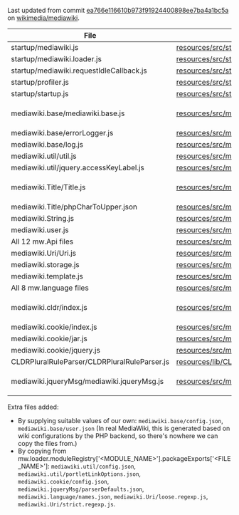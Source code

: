 
Last updated from commit [ea766e116610b973f91924400898ee7ba4a1bc5a](https://github.com/wikimedia/mediawiki/tree/ea766e116610b973f91924400898ee7ba4a1bc5a) on [wikimedia/mediawiki](https://github.com/wikimedia/mediawiki).

| File                                         | Original file                                                | Patches  | 
|----------------------------------------------|--------------------------------------------------------------|----------|
| startup/mediawiki.js                         | [resources/src/startup/mediawiki.js]                         | None |
| startup/mediawiki.loader.js                  | [resources/src/startup/mediawiki.loader.js]                  | None |
| startup/mediawiki.requestIdleCallback.js     | [resources/src/startup/mediawiki.requestIdleCallback.js]     | None |
| startup/profiler.js                          | [resources/src/startup/profiler.js]                          | None |
| startup/startup.js                           | [resources/src/startup/startup.js]                           | None |
| mediawiki.base/mediawiki.base.js             | [resources/src/mediawiki.base/mediawiki.base.js]             | Replaced `while ( queue[ 0 ] ) {` with `while ( queue && queue[ 0 ] ) {` 
| mediawiki.base/errorLogger.js                | [resources/src/mediawiki.base/errorLogger.js]                | None
| mediawiki.base/log.js                        | [resources/src/mediawiki.base/log.js]                        | None
| mediawiki.util/util.js                       | [resources/src/mediawiki.util/util.js]                       | None |
| mediawiki.util/jquery.accessKeyLabel.js      | [resources/src/mediawiki.util/jquery.accessKeyLabel.js]      | None |
| mediawiki.Title/Title.js                     | [resources/src/mediawiki.Title/Title.js]                     | Changed import `require( 'mediawiki.String' )` to `require( '../mediawiki.String' )` |
| mediawiki.Title/phpCharToUpper.json          | [resources/src/mediawiki.Title/phpCharToUpper.json]          | None |
| mediawiki.String.js                          | [resources/src/mediawiki.String.js]                          | None |
| mediawiki.user.js                            | [resources/src/mediawiki.user.js]                            | None
| All 12 mw.Api files                          | [resources/src/mediawiki.api]                                | None 
| mediawiki.Uri/Uri.js                         | [resources/src/mediawiki.Uri/Uri.js]                         | None 
| mediawiki.storage.js                         | [resources/src/mediawiki.storage.js]                         | None
| mediawiki.template.js                        | [resources/src/mediawiki.template.js]                        | None
| All 8 mw.language files                      | [resources/src/mediawiki.language]                           | None
| mediawiki.cldr/index.js                      | [resources/src/mediawiki.cldr/index.js]                      | Changed `require( 'mediawiki.libs.pluralruleparser' )` to `mw.libs.pluralRuleParser`
| mediawiki.cookie/index.js                    | [resources/src/mediawiki.cookie/index.js]                    | None
| mediawiki.cookie/jar.js                      | [resources/src/mediawiki.cookie/jar.js]                      | None
| mediawiki.cookie/jquery.js                   | [resources/src/mediawiki.cookie/jquery.js]                   | None
| CLDRPluralRuleParser/CLDRPluralRuleParser.js | [resources/lib/CLDRPluralRuleParser/CLDRPluralRuleParser.js] | None
| mediawiki.jqueryMsg/mediawiki.jqueryMsg.js   | [resources/src/mediawiki.jqueryMsg/mediawiki.jqueryMsg.js]   | Changed import `require( 'mediawiki.String' )` to `require( '../mediawiki.String' )`

Extra files added: 
- By supplying suitable values of our own: `mediawiki.base/config.json`, `mediawiki.base/user.json` (In real MediaWiki, this is generated based on wiki configurations by the PHP backend, so there's nowhere we can copy the files from.)
- By copying from mw.loader.moduleRegistry['<MODULE_NAME>'].packageExports['<FILE_NAME>']: `mediawiki.util/config.json`, `mediawiki.util/portletLinkOptions.json`, `mediawiki.cookie/config.json`, `mediawiki.jqueryMsg/parserDefaults.json`, `mediawiki.language/names.json`, `mediawiki.Uri/loose.regexp.js`, `mediawiki.Uri/strict.regexp.js`.

[resources/src/startup/mediawiki.js]: https://github.com/wikimedia/mediawiki/blob/ea766e11661/resources/src/startup/mediawiki.js
[resources/src/startup/mediawiki.loader.js]: https://github.com/wikimedia/mediawiki/blob/ea766e11661/resources/src/startup/mediawiki.loader.js
[resources/src/startup/mediawiki.requestIdleCallback.js]: https://github.com/wikimedia/mediawiki/blob/ea766e11661/resources/src/startup/mediawiki.requestIdleCallback.js
[resources/src/startup/profiler.js]: https://github.com/wikimedia/mediawiki/blob/ea766e11661/resources/src/startup/profiler.js
[resources/src/startup/startup.js]: https://github.com/wikimedia/mediawiki/blob/ea766e11661/resources/src/startup/startup.js
[resources/src/mediawiki.base/mediawiki.base.js]: https://github.com/wikimedia/mediawiki/blob/ea766e11661/resources/src/mediawiki.base/mediawiki.base.js
[resources/src/mediawiki.base/legacy.wikibits.js]: https://github.com/wikimedia/mediawiki/blob/ea766e11661/resources/src/mediawiki.base/legacy.wikibits.js
[resources/src/mediawiki.base/errorLogger.js]: https://github.com/wikimedia/mediawiki/blob/ea766e11661/resources/src/mediawiki.base/errorLogger.js
[resources/src/mediawiki.base/log.js]: https://github.com/wikimedia/mediawiki/blob/ea766e11661/resources/src/mediawiki.base/log.js
[resources/src/mediawiki.util/util.js]: https://github.com/wikimedia/mediawiki/blob/ea766e11661/resources/src/mediawiki.util/util.js
[resources/src/mediawiki.util/jquery.accessKeyLabel.js]: https://github.com/wikimedia/mediawiki/blob/ea766e11661/resources/src/mediawiki.util/jquery.accessKeyLabel.js
[resources/src/mediawiki.Title/Title.js]: https://github.com/wikimedia/mediawiki/blob/ea766e11661/resources/src/mediawiki.Title/Title.js
[resources/src/mediawiki.Title/phpCharToUpper.json]: https://github.com/wikimedia/mediawiki/blob/ea766e11661/resources/src/mediawiki.Title/phpCharToUpper.json
[resources/src/mediawiki.String.js]: https://github.com/wikimedia/mediawiki/blob/ea766e11661/resources/src/mediawiki.String.js
[resources/src/mediawiki.user.js]: https://github.com/wikimedia/mediawiki/tree/ea766e11661/resources/src/mediawiki.user.js
[resources/src/mediawiki.api]: https://github.com/wikimedia/mediawiki/tree/ea766e11661/resources/src/mediawiki.api
[resources/src/mediawiki.Uri/Uri.js]: https://github.com/wikimedia/mediawiki/blob/ea766e11661/resources/src/mediawiki.Uri/Uri.js
[resources/src/mediawiki.storage.js]: https://github.com/wikimedia/mediawiki/tree/ea766e11661/resources/src/mediawiki.storage.js
[resources/src/mediawiki.template.js]: https://github.com/wikimedia/mediawiki/blob/ea766e11661/resources/src/mediawiki.template.js
[resources/src/mediawiki.language]: https://github.com/wikimedia/mediawiki/tree/ea766e11661/resources/src/mediawiki.language
[resources/src/mediawiki.cldr/index.js]: https://github.com/wikimedia/mediawiki/tree/ea766e11661/resources/src/mediawiki.cldr/index.js
[resources/src/mediawiki.cookie/index.js]: https://github.com/wikimedia/mediawiki/tree/ea766e11661/resources/src/mediawiki.cookie/index.js
[resources/src/mediawiki.cookie/jar.js]: https://github.com/wikimedia/mediawiki/tree/ea766e11661/resources/src/mediawiki.cookie/jar.js
[resources/src/mediawiki.cookie/jquery.js]: https://github.com/wikimedia/mediawiki/tree/ea766e11661/resources/src/mediawiki.cookie/jquery.js
[resources/lib/CLDRPluralRuleParser/CLDRPluralRuleParser.js]: https://github.com/wikimedia/mediawiki/tree/ea766e11661/resources/lib/CLDRPluralRuleParser/CLDRPluralRuleParser.js
[resources/src/mediawiki.jqueryMsg/mediawiki.jqueryMsg.js]: https://github.com/wikimedia/mediawiki/tree/ea766e11661/resources/src/mediawiki.jqueryMsg/mediawiki.jqueryMsg.js
